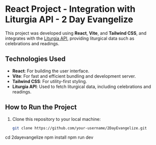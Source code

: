 # React Project - Integration with Liturgia API - 2 Day Evangelize

This project was developed using **React**, **Vite**, and **Tailwind CSS**, and integrates with the [Liturgia API](https://liturgia.up.railway.app/), providing liturgical data such as celebrations and readings.

## Technologies Used

- **React**: For building the user interface.
- **Vite**: For fast and efficient bundling and development server.
- **Tailwind CSS**: For utility-first styling.
- **Liturgia API**: Used to fetch liturgical data, including celebrations and readings.

## How to Run the Project

1. Clone this repository to your local machine:

   ```bash
   git clone https://github.com/your-username/2DayEvangelize.git

cd 2dayevangelize
npm install
npm run dev
